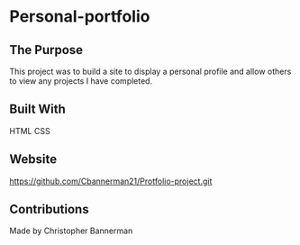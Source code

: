 # Personal-portfolio

## The Purpose 
This project was to build a site to display a personal profile and allow others to view any projects I have completed.

## Built With
HTML
CSS

## Website
https://github.com/Cbannerman21/Protfolio-project.git

## Contributions
Made by Christopher Bannerman
